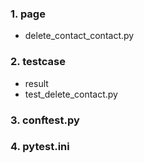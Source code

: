 ### 1. page

* delete_contact_contact.py

### 2. testcase

* result
* test_delete_contact.py

### 3. conftest.py

### 4. pytest.ini